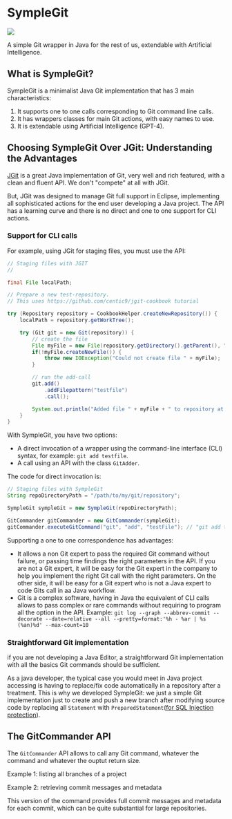 # SympleGit
<img src="https://www.symplegit.com/img/arrow_fork2.png" />

A simple Git wrapper in Java for the rest of us, extendable with Artificial Intelligence.

## What is SympleGit?

SympleGit is a minimalist Java Git implementation that has 3 main characteristics:

1. It supports one to one calls corresponding to Git command line calls.
2. It has wrappers classes for main Git actions, with easy names to use.
3. It is extendable using Artificial Intelligence (GPT-4). 

## Choosing SympleGit Over JGit: Understanding the Advantages

[JGit](https://www.eclipse.org/jgit/) is a great Java implementation of Git, very well and rich featured, with a clean and fluent API. We don't "compete" at all with JGit. 

But, JGit was designed to manage Git full support in Eclipse, implementing all sophisticated actions for the end user developing  a Java project. The API has a learning curve and there is no direct and one to one support for CLI actions.

### Support for CLI calls

For example, using JGit for staging files, you must use the API:

```java
// Staging files with JGIT
//

final File localPath;

// Prepare a new test-repository. 
// This uses https://github.com/centic9/jgit-cookbook tutorial

try (Repository repository = CookbookHelper.createNewRepository()) {
    localPath = repository.getWorkTree();

    try (Git git = new Git(repository)) {
        // create the file
        File myFile = new File(repository.getDirectory().getParent(), "testfile");
        if(!myFile.createNewFile()) {
            throw new IOException("Could not create file " + myFile);
        }

        // run the add-call
        git.add()
            .addFilepattern("testfile")
            .call();

        System.out.println("Added file " + myFile + " to repository at " + repository.getDirectory());
    }
}

```

With SympleGit, you have two options:

- A direct invocation of a wrapper using the command-line interface (CLI) syntax, for example: `git add testfile`.
- A call using an API with the class `GitAdder`.

The code for direct invocation is:

```java
// Staging files with SympleGit
String repoDirectoryPath = "/path/to/my/git/repository";

SympleGit sympleGit = new SympleGit(repoDirectoryPath);

GitCommander gitCommander = new GitCommander(sympleGit);
gitCommander.executeGitCommand("git", "add", "testFile"); // "git add testfile"
```

Supporting a one to one correspondence has advantages:

- It allows a non Git expert to pass the required Git command without failure, or passing time findings the right parameters in the API. If you are not a Git expert, it will be easy for the Git expert in the company to help you implement the right Git call with the right parameters. On the other side, it will be easy for a Git expert who is not a Java expert to code Gits call in aa Java workflow.
- Git is a complex software, having in Java the equivalent of CLI calls allows to pass complex or rare commands without requiring to program all the option in the API. Example: `git log --graph --abbrev-commit --decorate --date=relative --all --pretty=format:'%h - %ar | %s (%an)%d' --max-count=10`

### Straightforward Git implementation

if you are not developing a Java Editor, a straightforward Git implementation with all the basics Git commands should be sufficient.

As a java developer, the typical case you would meet in Java project accessing is having to replace/fix code automatically in a repository after a treatment. This is why we developed SympleGit: we just a simple Git implementation just to create and push a new branch after modifying source code by replacing all `Statement` with `PreparedStatement`([for SQL Injection protection](https://www.sqlephant.com/product/#sqli)).

## The GitCommander API

The `GitCommander` API allows to call any Git command, whatever the command and whatever the ouptut return size.

Example 1: listing all branches of a project

Example 2: retrieving commit messages and metadata

This version of the command provides full commit messages and metadata for each commit, which can be quite substantial for large repositories. 















